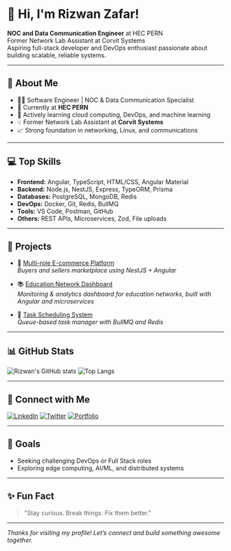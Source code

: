 # 👋 Hi, I'm Rizwan Zafar!

**NOC and Data Communication Engineer** at HEC PERN  
Former Network Lab Assistant at Corvit Systems  
Aspiring full-stack developer and DevOps enthusiast passionate about building scalable, reliable systems.

---

## 💼 About Me

- 👨‍💻 Software Engineer | NOC & Data Communication Specialist
- 🏢 Currently at **HEC PERN**
- 🌱 Actively learning cloud computing, DevOps, and machine learning
- 💡 Former Network Lab Assistant at **Corvit Systems**
- 📈 Strong foundation in networking, Linux, and communications

---

## 💻 Top Skills

- **Frontend:** Angular, TypeScript, HTML/CSS, Angular Material
- **Backend:** Node.js, NestJS, Express, TypeORM, Prisma
- **Databases:** PostgreSQL, MongoDB, Redis
- **DevOps:** Docker, Git, Redis, BullMQ
- **Tools:** VS Code, Postman, GitHub
- **Others:** REST APIs, Microservices, Zod, File uploads

---

## 🚀 Projects

* 🛒 [Multi-role E-commerce Platform](https://github.com/rizwan441/sample-ecommerce)  
  _Buyers and sellers marketplace using NestJS + Angular_

* 📚 [Education Network Dashboard](https://github.com/rizwan441/sample-edunet-dashboard)  
  _Monitoring & analytics dashboard for education networks, built with Angular and microservices_

* 🔄 [Task Scheduling System](https://github.com/rizwan441/sample-task-scheduler)  
  _Queue-based task manager with BullMQ and Redis_

---

## 📊 GitHub Stats

![Rizwan's GitHub stats](https://github-readme-stats.vercel.app/api?username=rizwan441&show_icons=true&theme=radical)
![Top Langs](https://github-readme-stats.vercel.app/api/top-langs/?username=rizwan441&layout=compact&theme=radical)

---

## 🔗 Connect with Me

[![LinkedIn](https://img.shields.io/badge/-LinkedIn-blue?logo=linkedin)](https://linkedin.com/in/sample-profile)
[![Twitter](https://img.shields.io/badge/-Twitter-1da1f2?logo=twitter&logoColor=white)](https://twitter.com/sampleuser)
[![Portfolio](https://img.shields.io/badge/-Portfolio-black?logo=github)](https://yourwebsite.com)

---

## 🎯 Goals

- Seeking challenging DevOps or Full Stack roles
- Exploring edge computing, AI/ML, and distributed systems

---

## ✨ Fun Fact

> "Stay curious. Break things. Fix them better."

---

_Thanks for visiting my profile! Let’s connect and build something awesome together._
